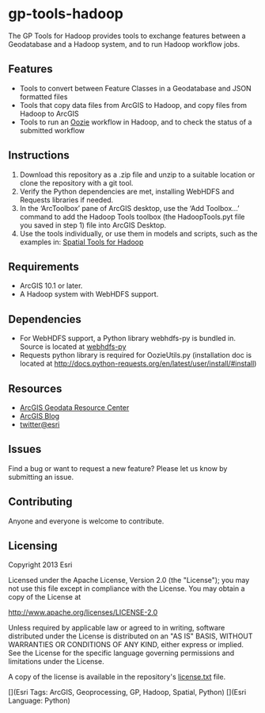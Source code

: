 gp-tools-hadoop
===============

The GP Tools for Hadoop provides tools to exchange features between a Geodatabase and a Hadoop system, and to run Hadoop workflow jobs.

## Features
* Tools to convert between Feature Classes in a Geodatabase and JSON formatted files
* Tools that copy data files from ArcGIS to Hadoop, and copy files from Hadoop to ArcGIS
* Tools to run an [Oozie](http://oozie.apache.org/) workflow in Hadoop, and to check the status of a submitted workflow

## Instructions
1. Download this repository as a .zip file and unzip to a suitable location or clone the repository with a git tool.
2. Verify the Python dependencies are met, installing WebHDFS and Requests libraries if needed.
3. In the ‘ArcToolbox’ pane of ArcGIS desktop, use the ‘Add Toolbox…’ command to add the Hadoop Tools toolbox (the HadoopTools.pyt file you saved in step 1) file into ArcGIS Desktop.
4. Use the tools individually, or use them in models and scripts, such as the examples in: [Spatial Tools for Hadoop](https://github.com/Esri/spatial-tools-hadoop)

## Requirements

* ArcGIS 10.1 or later.
* A Hadoop system with WebHDFS support.

## Dependencies
* For WebHDFS support, a Python library webhdfs-py is bundled in.  Source is located at [webhdfs-py](https://github.com/Esri/webhdfs-py)
* Requests python library is required for OozieUtils.py (installation doc is located at http://docs.python-requests.org/en/latest/user/install/#install)

## Resources

* [ArcGIS Geodata Resource Center]( http://resources.arcgis.com/en/communities/geodata/)
* [ArcGIS Blog](http://blogs.esri.com/esri/arcgis/)
* [twitter@esri](http://twitter.com/esri)

## Issues

Find a bug or want to request a new feature?  Please let us know by submitting an issue.

## Contributing

Anyone and everyone is welcome to contribute. 

## Licensing
Copyright 2013 Esri

Licensed under the Apache License, Version 2.0 (the "License");
you may not use this file except in compliance with the License.
You may obtain a copy of the License at

   http://www.apache.org/licenses/LICENSE-2.0

Unless required by applicable law or agreed to in writing, software
distributed under the License is distributed on an "AS IS" BASIS,
WITHOUT WARRANTIES OR CONDITIONS OF ANY KIND, either express or implied.
See the License for the specific language governing permissions and
limitations under the License.

A copy of the license is available in the repository's [license.txt]( https://raw.github.com/Esri/hadoop-gp-tools/master/license.txt) file.

[](Esri Tags: ArcGIS, Geoprocessing, GP, Hadoop, Spatial, Python)
[](Esri Language: Python)
